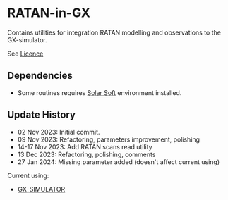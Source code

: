# RATAN-in-GX
Contains utilities for integration RATAN modelling and observations to the GX-simulator.

See [Licence](https://github.com/Alexey-Stupishin/RATAN-in-GX/blob/main/LICENCE.md)

## Dependencies
* Some routines requires [Solar Soft](https://www.lmsal.com/solarsoft/ssw_packages_info.html) environment installed.

## Update History
* 02 Nov 2023: Initial commit.
* 09 Nov 2023: Refactoring, parameters improvement, polishing
* 14-17 Nov 2023: Add RATAN scans read utility
* 13 Dec 2023: Refactoring, polishing, comments
* 27 Jan 2024: Missing parameter added (doesn't affect current using)

Current using:
* [GX_SIMULATOR](https://github.com/Gelu-Nita/GX_SIMULATOR)
